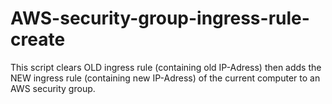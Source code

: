 # AWS-security-group-ingress-rule-create
This script clears OLD ingress rule (containing old IP-Adress) then adds the NEW  ingress rule (containing new IP-Adress) of the current computer to an AWS security group.
